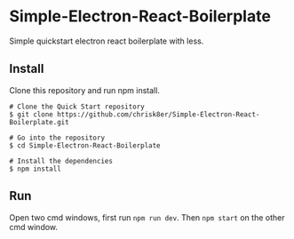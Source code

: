 # Simple-Electron-React-Boilerplate
Simple quickstart electron react boilerplate with less. 

## Install
Clone this repository and run npm install.
```
# Clone the Quick Start repository
$ git clone https://github.com/chrisk8er/Simple-Electron-React-Boilerplate.git

# Go into the repository
$ cd Simple-Electron-React-Boilerplate

# Install the dependencies
$ npm install
```

## Run
Open two cmd windows, first run `npm run dev`. Then `npm start` on the other cmd window.